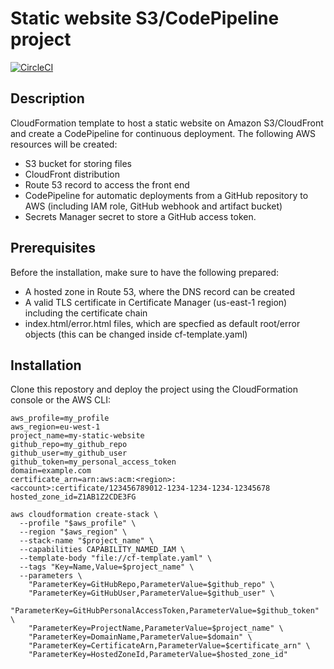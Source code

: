# Static website S3/CodePipeline project

[![CircleCI](https://circleci.com/gh/berenbums/static-website-s3-codepipeline-cloudformation.svg?style=shield)](https://app.circleci.com/pipelines/github/berenbums/static-website-s3-codepipeline-cloudformation)

## Description
CloudFormation template to host a static website on Amazon S3/CloudFront and create a CodePipeline for continuous deployment.
The following AWS resources will be created:
- S3 bucket for storing files
- CloudFront distribution
- Route 53 record to access the front end
- CodePipeline for automatic deployments from a GitHub repository to AWS (including IAM role, GitHub webhook and artifact bucket)
- Secrets Manager secret to store a GitHub access token.

## Prerequisites
Before the installation, make sure to have the following prepared:
- A hosted zone in Route 53, where the DNS record can be created
- A valid TLS certificate in Certificate Manager (us-east-1 region) including the certificate chain
- index.html/error.html files, which are specfied as default root/error objects (this can be changed inside cf-template.yaml)

## Installation
Clone this repostory and deploy the project using the CloudFormation console or the AWS CLI:

    aws_profile=my_profile
    aws_region=eu-west-1
    project_name=my-static-website
    github_repo=my_github_repo
    github_user=my_github_user
    github_token=my_personal_access_token
    domain=example.com
    certificate_arn=arn:aws:acm:<region>:<account>:certificate/123456789012-1234-1234-1234-12345678
    hosted_zone_id=Z1AB1Z2CDE3FG

    aws cloudformation create-stack \
      --profile "$aws_profile" \
      --region "$aws_region" \
      --stack-name "$project_name" \
      --capabilities CAPABILITY_NAMED_IAM \
      --template-body "file://cf-template.yaml" \
      --tags "Key=Name,Value=$project_name" \
      --parameters \
        "ParameterKey=GitHubRepo,ParameterValue=$github_repo" \
        "ParameterKey=GitHubUser,ParameterValue=$github_user" \
        "ParameterKey=GitHubPersonalAccessToken,ParameterValue=$github_token" \
        "ParameterKey=ProjectName,ParameterValue=$project_name" \
        "ParameterKey=DomainName,ParameterValue=$domain" \
        "ParameterKey=CertificateArn,ParameterValue=$certificate_arn" \
        "ParameterKey=HostedZoneId,ParameterValue=$hosted_zone_id"

